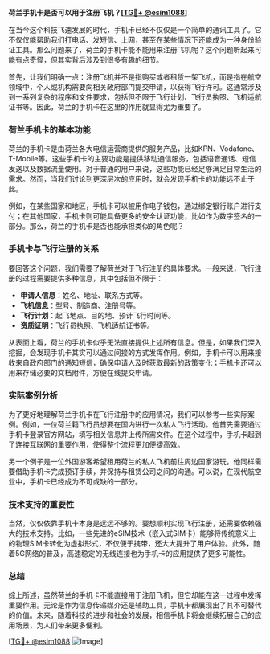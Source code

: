 **荷兰手机卡是否可以用于注册飞机？[[TG💪+ @esim1088](https://t.me/s/esim1088)]**

在当今这个科技飞速发展的时代，手机卡已经不仅仅是一个简单的通讯工具了。它不仅仅能帮助我们打电话、发短信、上网，甚至在某些情况下还能成为一种身份验证工具。那么问题来了，荷兰的手机卡能不能用来注册飞机呢？这个问题听起来可能有点奇怪，但其实背后涉及到很多有趣的细节。

首先，让我们明确一点：注册飞机并不是指购买或者租赁一架飞机，而是指在航空领域中，个人或机构需要向相关政府部门提交申请，以获得飞行许可。这通常涉及到一系列复杂的程序和文件要求，包括但不限于飞行计划、飞行员执照、飞机适航证书等。因此，荷兰的手机卡在这里的作用就显得尤为重要了。

### 荷兰手机卡的基本功能

荷兰的手机卡是由荷兰各大电信运营商提供的服务产品，比如KPN、Vodafone、T-Mobile等。这些手机卡的主要功能是提供移动通信服务，包括语音通话、短信发送以及数据流量使用。对于普通的用户来说，这些功能已经足够满足日常生活的需求。然而，当我们讨论到更深层次的应用时，就会发现手机卡的功能远不止于此。

例如，在某些国家和地区，手机卡可以被用作电子钱包，通过绑定银行账户进行支付；在其他国家，手机卡则可能具备更多的安全认证功能，比如作为数字签名的一部分。那么，荷兰的手机卡是否也能承担类似的角色呢？

### 手机卡与飞行注册的关系

要回答这个问题，我们需要了解荷兰对于飞行注册的具体要求。一般来说，飞行注册的过程需要提供多种信息，其中包括但不限于：

- **申请人信息**：姓名、地址、联系方式等。
- **飞机信息**：型号、制造商、注册号等。
- **飞行计划**：起飞地点、目的地、预计飞行时间等。
- **资质证明**：飞行员执照、飞机适航证书等。

从表面上看，荷兰的手机卡似乎无法直接提供上述所有信息。但是，如果我们深入挖掘，会发现手机卡其实可以通过间接的方式发挥作用。例如，手机卡可以用来接收来自政府部门的通知短信，确保申请人及时获取最新的政策变化；手机卡还可以用来存储必要的文档附件，方便在线提交申请。

### 实际案例分析

为了更好地理解荷兰手机卡在飞行注册中的应用情况，我们可以参考一些实际案例。例如，一位荷兰籍飞行员想要在国内进行一次私人飞行活动。他首先需要通过手机卡登录官方网站，填写相关信息并上传所需文件。在这个过程中，手机卡起到了连接互联网的重要作用，使得整个流程更加便捷高效。

另一个例子是一位外国游客希望租用荷兰的私人飞机前往周边国家游玩。他同样需要借助手机卡完成预订手续，并保持与租赁公司之间的沟通。可以说，在现代航空业中，手机卡已经成为不可或缺的一部分。

### 技术支持的重要性

当然，仅仅依靠手机卡本身是远远不够的。要想顺利实现飞行注册，还需要依赖强大的技术支持。比如，一些先进的eSIM技术（嵌入式SIM卡）能够将传统意义上的物理SIM卡转化为虚拟形式，不仅便于携带，还大大提升了用户体验。此外，随着5G网络的普及，高速稳定的无线连接也为手机卡的应用提供了更多可能性。

### 总结

综上所述，虽然荷兰的手机卡不能直接用于注册飞机，但它却能在这一过程中发挥重要作用。无论是作为信息传递媒介还是辅助工具，手机卡都展现出了其不可替代的价值。未来，随着科技的进步和社会的发展，相信手机卡将会继续拓展自己的应用场景，为人们带来更多便利。

[[TG💪+ @esim1088](https://t.me/s/esim1088) ![Image](https://i.postimg.cc/4NQfJmqS/Snipaste-2025-05-13-00-14-12.png)]